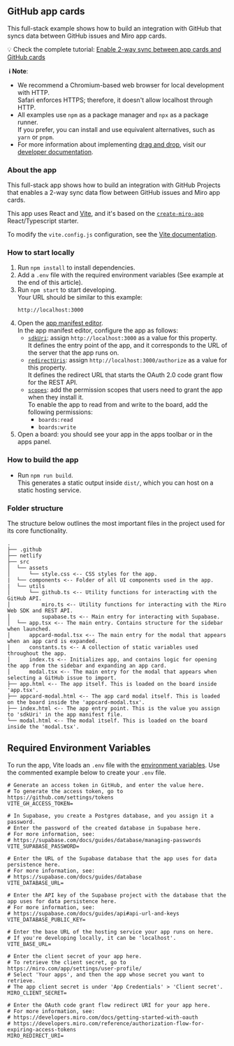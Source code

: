 ## GitHub app cards

This full-stack example shows how to build an integration with GitHub that syncs data between GitHub issues and Miro app cards.

💡 Check the complete tutorial: [Enable 2-way sync between app cards and GitHub cards](https://developers.miro.com/docs/enable-2-way-sync-between-app-cards-and-github-cards)

**&nbsp;ℹ&nbsp;Note**:

- We recommend a Chromium-based web browser for local development with HTTP. \
  Safari enforces HTTPS; therefore, it doesn't allow localhost through HTTP.
- All examples use `npm` as a package manager and `npx` as a package runner. \
  If you prefer, you can install and use equivalent alternatives, such as `yarn` or `pnpm`.
- For more information about implementing [drag and drop](https://developers.miro.com/docs/add-drag-and-drop-to-your-app), visit our [developer documentation](https://developers.miro.com).

### About the app

This full-stack app shows how to build an integration with GitHub Projects that enables a 2-way sync data flow between GitHub issues and Miro app cards.

This app uses React and [Vite](https://vitejs.dev/), and it's based on the [`create-miro-app`](https://www.npmjs.com/package/create-miro-app) React/Typescript starter.

To modify the `vite.config.js` configuration, see the [Vite documentation](https://vitejs.dev/guide/).

### How to start locally

1. Run `npm install` to install dependencies.
2. Add a `.env` file with the required environment variables (See example at the end of this article).
3. Run `npm start` to start developing. \
   Your URL should be similar to this example:
   ```
   http://localhost:3000
   ```
4. Open the [app manifest editor](https://developers.miro.com/docs/manually-create-an-app#step-2-configure-your-app-in-miro).\
   In the app manifest editor, configure the app as follows:
   - [`sdkUri`](https://developers.miro.com/docs/app-manifest#sdkuri): assign `http://localhost:3000` as a value for this property. \
     It defines the entry point of the app, and it corresponds to the URL of the server that the app runs on.
   - [`redirectUris`](https://developers.miro.com/docs/app-manifest#redirecturis): assign `http://localhost:3000/authorize` as a value for this property. \
     It defines the redirect URL that starts the OAuth 2.0 code grant flow for the REST API.
   - [`scopes`](https://developers.miro.com/docs/app-manifest#scopes): add the permission scopes that users need to grant the app when they install it. \
     To enable the app to read from and write to the board, add the following permissions:
     - `boards:read`
     - `boards:write`
5. Open a board: you should see your app in the apps toolbar or in the apps panel.

### How to build the app

- Run `npm run build`. \
  This generates a static output inside `dist/`, which you can host on a static hosting service.

### Folder structure

The structure below outlines the most important files in the project used for its core functionality.

```
.
├── .github
├── netlify
├── src
│  └── assets
│      └── style.css <-- CSS styles for the app.
|  └── components <-- Folder of all UI components used in the app.
|  └── utils
│      └── github.ts <-- Utility functions for interacting with the GitHub API.
│          miro.ts <-- Utility functions for interacting with the Miro Web SDK and REST API.
│          supabase.ts <-- Main entry for interacting with Supabase.
│  └── app.tsx <-- The main entry. Contains structure for the sidebar when launched.
│      appcard-modal.tsx <-- The main entry for the modal that appears when an app card is expanded.
│      constants.ts <-- A collection of static variables used throughout the app.
│      index.ts <-- Initializes app, and contains logic for opening the app from the sidebar and expanding an app card.
│      modal.tsx <-- The main entry for the modal that appears when selecting a GitHub issue to import.
├── app.html <-- The app itself. This is loaded on the board inside 'app.tsx'.
├── appcard-modal.html <-- The app card modal itself. This is loaded on the board inside the 'appcard-modal.tsx'.
├── index.html <-- The app entry point. This is the value you assign to 'sdkUri' in the app manifest file.
└── modal.html <-- The modal itself. This is loaded on the board inside the 'modal.tsx'.
```

## Required Environment Variables

To run the app, Vite loads an `.env` file with the [environment variables](https://vitejs.dev/guide/env-and-mode.html#env-files).
Use the commented example below to create your `.env` file.

```.env
# Generate an access token in GitHub, and enter the value here.
# To generate the access token, go to https://github.com/settings/tokens
VITE_GH_ACCESS_TOKEN=

# In Supabase, you create a Postgres database, and you assign it a password.
# Enter the password of the created database in Supabase here.
# For more information, see:
# https://supabase.com/docs/guides/database/managing-passwords
VITE_SUPABASE_PASSWORD=

# Enter the URL of the Supabase database that the app uses for data persistence here.
# For more information, see:
# https://supabase.com/docs/guides/database
VITE_DATABASE_URL=

# Enter the API key of the Supabase project with the database that the app uses for data persistence here.
# For more information, see:
# https://supabase.com/docs/guides/api#api-url-and-keys
VITE_DATABASE_PUBLIC_KEY=

# Enter the base URL of the hosting service your app runs on here.
# If you're developing locally, it can be 'localhost'.
VITE_BASE_URL=

# Enter the client secret of your app here.
# To retrieve the client secret, go to https://miro.com/app/settings/user-profile/
# Select 'Your apps', and then the app whose secret you want to retrieve.
# The app client secret is under 'App Credentials' > 'Client secret'.
MIRO_CLIENT_SECRET=

# Enter the OAuth code grant flow redirect URI for your app here.
# For more information, see:
# https://developers.miro.com/docs/getting-started-with-oauth
# https://developers.miro.com/reference/authorization-flow-for-expiring-access-tokens
MIRO_REDIRECT_URI=
```
